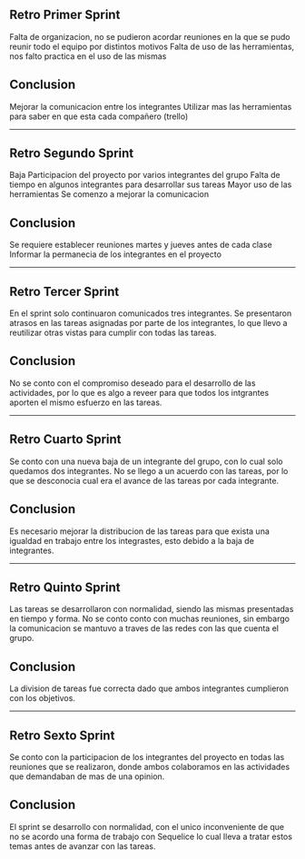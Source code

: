 ## Retro Primer Sprint
Falta de organizacion, no se pudieron acordar reuniones en la que se pudo reunir todo el equipo por distintos motivos
Falta de uso de las herramientas, nos falto practica en el uso de las mismas

## Conclusion
Mejorar la comunicacion entre los integrantes
Utilizar mas las herramientas para saber en que esta cada compañero (trello)

--------------------------------------------------------------------------------------------------------------------

## Retro Segundo Sprint
Baja Participacion del proyecto por varios integrantes del grupo
Falta de tiempo en algunos integrantes para desarrollar sus tareas
Mayor uso de las herramientas
Se comenzo a mejorar la comunicacion

## Conclusion
Se requiere establecer reuniones martes y jueves antes de cada clase
Informar la permanecia de los integrantes en el proyecto

---------------------------------------------------------------------------------------------------------------------

## Retro Tercer Sprint
En el sprint solo continuaron comunicados tres integrantes. Se presentaron atrasos en las tareas asignadas por parte
de los integrantes, lo que llevo a reutilizar otras vistas para cumplir con todas las tareas.

## Conclusion
No se conto con el compromiso deseado para el desarrollo de las actividades, por lo que es algo a reveer para que
todos los intgrantes aporten el mismo esfuerzo en las tareas.

---------------------------------------------------------------------------------------------------------------------

## Retro Cuarto Sprint
Se conto con una nueva baja de un integrante del grupo, con lo cual solo quedamos dos integrantes. No se llego a un acuerdo 
con las tareas, por lo que se desconocia cual era el avance de las tareas por cada integrante.

## Conclusion
Es necesario mejorar la distribucion de las tareas para que exista una igualdad en trabajo entre los integrastes, esto debido
a la baja de integrantes.

---------------------------------------------------------------------------------------------------------------------

## Retro Quinto Sprint
Las tareas se desarrollaron con normalidad, siendo las mismas presentadas en tiempo y forma. No se conto conto con muchas reuniones, sin embargo la comunicacion se mantuvo a traves de las redes con las que cuenta el grupo.

## Conclusion
La division de tareas fue correcta dado que ambos integrantes cumplieron con los objetivos.

---------------------------------------------------------------------------------------------------------------------

## Retro Sexto Sprint
Se conto con la participacion de los integrantes del proyecto en todas las reuniones que se realizaron, donde ambos
colaboramos en las actividades que demandaban de mas de una opinion.

## Conclusion
El sprint se desarrollo con normalidad, con el unico inconveniente de que no se acordo una forma de trabajo con Sequelice
lo cual lleva a tratar estos temas antes de avanzar con las tareas.